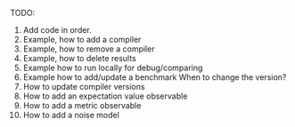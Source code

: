 TODO:
1. Add code in order.
2. Example, how to add a compiler
3. Example, how to remove a compiler
4. Example, how to delete results
5. Example how to run locally for debug/comparing
6. Example how to add/update a benchmark
    When to change the version?
7. How to update compiler versions
8. How to add an expectation value observable
9. How to add a metric observable
10. How to add a noise model

